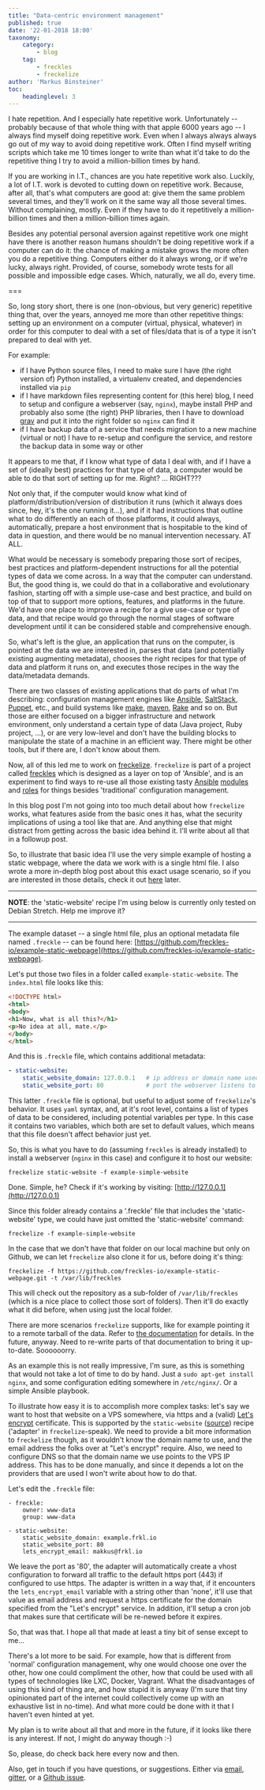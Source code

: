```yaml
---
title: "Data-centric environment management"
published: true
date: '22-01-2018 18:00'
taxonomy:
    category:
        - blog
    tag:
        - freckles
        - freckelize
author: 'Markus Binsteiner'
toc:
    headinglevel: 3
---
```


I hate repetition. And I especially hate repetitive work. Unfortunately -- probably because of that whole thing with that apple 6000 years ago -- I always find myself doing repetitive work. Even when I always always always go out of my way to avoid doing repetitive work. Often I find myself writing scripts which take me 10 times longer to write than what it'd take to do the repetitive thing I try to avoid a million-billion times by hand. 

If you are working in I.T., chances are you hate repetitive work also. Luckily, a lot of I.T. work is devoted to cutting down on repetitive work. Because, after all, that's what computers are good at: give them the same problem several times, and they'll work on it the same way all those several times. Without complaining, mostly. Even if they have to do it repetitively a million-billion times and then a million-billion times again.

Besides any potential personal aversion against repetitive work one might have there is another reason humans shouldn't be doing repetitive work if a computer can do it: the chance of making a mistake grows the more often you do a repetitive thing. Computers either do it always wrong, or if we're lucky, always right. Provided, of course, somebody wrote tests for all possible and impossible edge cases. Which, naturally, we all do, every time.

===

So, long story short, there is one (non-obvious, but very generic) repetitive thing that, over the years, annoyed me more than other repetitive things: setting up an environment on a computer (virtual, physical, whatever) in order for this computer to deal with a set of files/data that is of a type it isn't prepared to deal with yet. 

For example: 

- if I have Python source files, I need to make sure I have (the right version of) Python installed, a virtualenv created, and dependencies installed via `pip`
- if I have markdown files representing content for (this here) blog, I need to setup and configure a webserver (say, `nginx`), maybe install PHP and probably also some (the right) PHP libraries, then I have to download [grav](https://getgrav.org) and put it into the right folder so `nginx` can find it
- if I have backup data of a service that needs migration to a new machine (virtual or not) I have to re-setup and configure the service, and restore the backup data in some way or other

It appears to me that, if I know what type of data I deal with, and if I have a set of (ideally best) practices for that type of data, a computer would be able to do that sort of setting up for me. Right? ... RIGHT???

Not only that, if the computer would know what kind of platform/distribution/version of distribution it runs (which it always does since, hey, it's the one running it...), and if it had instructions that outline what to do differently an each of those platforms, it could always, automatically, prepare a host environment that is hospitable to the kind of data in question, and there would be no manual intervention necessary. AT ALL.

What would be necessary is somebody preparing those sort of recipes, best practices and platform-dependent instructions for all the potential types of data we come across. In a way that the computer can understand. But, the good thing is, we could do that in a collaborative and evolutionary fashion, starting off with a simple use-case and best practice, and build on top of that to support more options, features, and platforms in the future. We'd have one place to improve a recipe for a give use-case or type of data, and that recipe would go through the normal stages of software development until it can be considered stable and comprehensive enough. 

So, what's left is the glue, an application that runs on the computer, is pointed at the data we are interested in, parses that data (and potentially existing augmenting metadata), chooses the right recipes for that type of data and platform it runs on, and executes those recipes in the way the data/metadata demands.

There are two classes of existing applications that do parts of what I'm describing: configuration management engines like [Ansible](https://ansible.com), [SaltStack](https://saltstack.com/), [Puppet](https://puppet.com), etc., and build systems like [make](https://www.gnu.org/software/make/), [maven](https://maven.apache.org/), [Rake](https://github.com/ruby/rake) and so on. But those are either focused on a bigger infrastructure and network environment, only understand a certain type of data (Java project, Ruby project, ...), or are very low-level and don't have the building blocks to manipulate the state of a machine in an efficient way. There might be other tools, but if there are, I don't know about them.

Now, all of this led me to work on [freckelize](https://docs.freckles.io/en/latest/freckelize_command.html). `freckelize` is part of a project called [freckles](https://github.com/makkus/freckles) which is designed as a layer on top of 'Ansible', and is an experiment to find ways to re-use all those existing tasty [Ansible](https://ansible.com) [modules](http://docs.ansible.com/list_of_all_modules.html) and [roles](https://galaxy.ansible.com/) for things besides 'traditional' configuration management.

In this blog post I'm not going into too much detail about how `freckelize` works, what features aside from the basic ones it has, what the security implications of using a tool like that are. And anything else that might distract from getting across the basic idea behind it. I'll write about all that in a followup post.

So, to illustrate that basic idea I'll use the very simple example of hosting a static webpage, where the data we work with is a single html file. I also wrote a more in-depth blog post about this exact usage scenario, so if you are interested in those details, check it out [here](/blog/example-static-website) later.

---

**NOTE**: the 'static-website' recipe I'm using below is currently only tested on Debian Stretch. Help me improve it?

---

The example dataset -- a single html file, plus an optional metadata file named `.freckle` -- can be found here: [https://github.com/freckles-io/example-static-webpage](https://github.com/freckles-io/example-static-webpage).

Let's put those two files in a folder called `example-static-website`. The `index.html` file looks like this:

```html
<!DOCTYPE html>
<html>
<body>
<h1>Now, what is all this?</h1>
<p>No idea at all, mate.</p>
</body>
</html>
```

And this is `.freckle` file, which contains additional metadata:

```yml
- static-website:
    static_website_domain: 127.0.0.1   # ip address or domain name used by this server
    static_website_port: 80            # port the webserver listens to
```

This latter `.freckle` file is optional, but useful to adjust some of `freckelize`'s behavior. It uses `yaml` syntax, and, at it's root level, contains a list of types of data to be considered, including potential variables per type. In this case it contains two variables, which both are set to default values, which means that this file doesn't affect behavior just yet.

So, this is what you have to do (assuming `freckles` is already installed) to install a webserver (`nginx` in this case) and configure it to host our website:

```
freckelize static-website -f example-simple-website
```

Done. Simple, he? Check if it's working by visiting: [http://127.0.0.1](http://127.0.0.1)

Since this folder already contains a '.freckle' file that includes the 'static-website' type, we could have just omitted the 'static-website' command:

```
freckelize -f example-simple-website
```

In the case that we don't have that folder on our local machine but only on Github, we can let `freckelize` also clone it for us, before doing it's thing:

```
freckelize -f https://github.com/freckles-io/example-static-webpage.git -t /var/lib/freckles
```

This will check out the repository as a sub-folder of `/var/lib/freckles` (which is a nice place to collect those sort of folders). Then it'll do exactly what it did before, when using just the local folder.

There are more scenarios `freckelize` supports, like for example pointing it to a remote tarball of the data. Refer to [the documentation](https://docs.freckles.io) for details. In the future, anyway. Need to re-write parts of that documentation to bring it up-to-date. Soooooorry.

As an example this is not really impressive, I'm sure, as this is something that would not take a lot of time to do by hand. Just a `sudo apt-get install nginx`, and some configuration editing somewhere in `/etc/nginx/`. Or a simple Ansible playbook.

To illustrate how easy it is to accomplish more complex tasks: let's say we want to host that website on a VPS somewhere, via https and a (valid) [Let's encrypt](https://letsencrypt.org/) certificate. This is supported by the `static-website` ([source](https://github.com/freckles-io/adapters/tree/master/web/static-website)) recipe ('adapter' in `freckelize`-speak). We need to provide a bit more information to `freckelize` though, as it wouldn't know the domain name to use, and the email address the folks over at "Let's encrypt" require. Also, we need to configure DNS so that the domain name we use points to the VPS IP address. This has to be done manually, and since it depends a lot on the providers that are used I won't write about how to do that.

Let's edit the `.freckle` file:

```
- freckle:
    owner: www-data
    group: www-data
    
- static-website:
    static_website_domain: example.frkl.io
    static_website_port: 80
    lets_encrypt_email: makkus@frkl.io
```

We leave the port as '80', the adapter will automatically create a vhost configuration to forward all traffic to the default https port (443) if configured to use https. The adapter is written in a way that, if it encounters the `lets_encrypt_email` variable with a string other than 'none', it'll use that value as email address and request a https certificate for the domain specified from the "Let's encrypt" service. In addition, it'll setup a cron job that makes sure that certificate will be re-newed before it expires.

So, that was that. I hope all that made at least a tiny bit of sense except to me...

There's a lot more to be said. For example, how that is different from 'normal' configuration management, why one would choose one over the other, how one could compliment the other, how that could be used with all types of technologies like LXC, Docker, Vagrant. What the disadvantages of using this kind of thing are, and how stupid it is anyway (I'm sure that tiny opinionated part of the internet could collectively come up with an exhaustive list in no-time). And what more could be done with it that I haven't even hinted at yet.

My plan is to write about all that and more in the future, if it looks like there is any interest. If not, I might do anyway though :-)

So, please, do check back here every now and then.

Also, get in touch if you have questions, or suggestions. Either via [email](mailto:makkus@posteo.de), [gitter](https://gitter.im/freckles-io/Lobby), or a [Github issue](https://github.com/makkus/freckles/issues).
